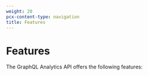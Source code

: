 ```yaml
---
weight: 20
pcx-content-type: navigation
title: Features
---
```


# Features

The GraphQL Analytics API offers the following features:

<DirectoryListing path="/graphql-api/features" />
